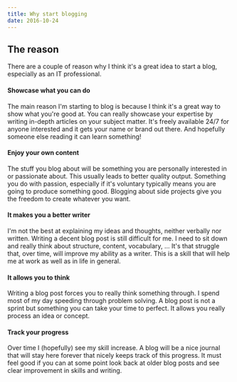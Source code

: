 ```yaml
---
title: Why start blogging
date: 2016-10-24
---
```


## The reason

There are a couple of reason why I think it's a great idea to start a blog, especially as an IT professional. 

#### Showcase what you can do

The main reason I'm starting to blog is because I think it's a great way to show what you're good at. You can really showcase your expertise by writing in-depth articles on your subject matter. It's freely available 24/7 for anyone interested and it gets your name or brand out there. And hopefully someone else reading it can learn something!

#### Enjoy your own content

The stuff you blog about will be something you are personally interested in or passionate about. This usually leads to better quality output. Something you do with passion, especially if it's voluntary typically means you are going to produce something good. Blogging about side projects give you the freedom to create whatever you want. 

#### It makes you a better writer

I'm not the best at explaining my ideas and thoughts, neither verbally nor written. Writing a decent blog post is still difficult for me. I need to sit down and really think about structure, content, vocabulary, ...  It's that struggle that, over time, will improve my ability as a writer. This is a skill that will help me at work as well as in life in general. 

#### It allows you to think

Writing a blog post forces you to really think something through. I spend most of my day speeding through problem solving. A blog post is not a sprint but something you can take your time to perfect. It allows you really process an idea or concept.

#### Track your progress

Over time I (hopefully) see my skill increase. A blog will be a nice journal that will stay here forever that nicely keeps track of this progress. It must feel good if you can at some point look back at older blog posts and see clear improvement in skills and writing.
